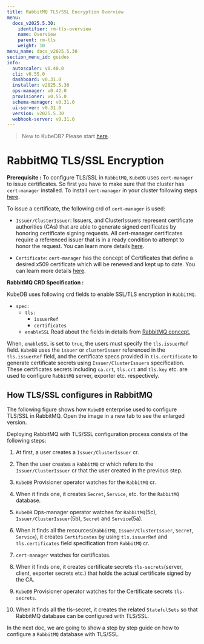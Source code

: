 ```yaml
---
title: RabbitMQ TLS/SSL Encryption Overview
menu:
  docs_v2025.5.30:
    identifier: rm-tls-overview
    name: Overview
    parent: rm-tls
    weight: 10
menu_name: docs_v2025.5.30
section_menu_id: guides
info:
  autoscaler: v0.40.0
  cli: v0.55.0
  dashboard: v0.31.0
  installer: v2025.5.30
  ops-manager: v0.42.0
  provisioner: v0.55.0
  schema-manager: v0.31.0
  ui-server: v0.31.0
  version: v2025.5.30
  webhook-server: v0.31.0
---
```


> New to KubeDB? Please start [here](/docs/v2025.5.30/README).

# RabbitMQ TLS/SSL Encryption

**Prerequisite :** To configure TLS/SSL in `RabbitMQ`, `KubeDB` uses `cert-manager` to issue certificates. So first you have to make sure that the cluster has `cert-manager` installed. To install `cert-manager` in your cluster following steps [here](https://cert-manager.io/docs/installation/kubernetes/).

To issue a certificate, the following crd of `cert-manager` is used:

- `Issuer/ClusterIssuer`: Issuers, and ClusterIssuers represent certificate authorities (CAs) that are able to generate signed certificates by honoring certificate signing requests. All cert-manager certificates require a referenced issuer that is in a ready condition to attempt to honor the request. You can learn more details [here](https://cert-manager.io/docs/concepts/issuer/).

- `Certificate`: `cert-manager` has the concept of Certificates that define a desired x509 certificate which will be renewed and kept up to date. You can learn more details [here](https://cert-manager.io/docs/concepts/certificate/).

**RabbitMQ CRD Specification :**

KubeDB uses following crd fields to enable SSL/TLS encryption in `RabbitMQ`.

- `spec:`
  - `tls:`
    - `issuerRef`
    - `certificates`
  - `enableSSL`
Read about the fields in details from [RabbitMQ concept](/docs/v2025.5.30/guides/rabbitmq/concepts/rabbitmq),

When, `enableSSL` is set to `true`, the users must specify the `tls.issuerRef` field. `KubeDB` uses the `issuer` or `clusterIssuer` referenced in the `tls.issuerRef` field, and the certificate specs provided in `tls.certificate` to generate certificate secrets using `Issuer/ClusterIssuers` specification. These certificates secrets including `ca.crt`, `tls.crt` and `tls.key` etc. are used to configure `RabbitMQ` server, exporter etc. respectively.

## How TLS/SSL configures in RabbitMQ

The following figure shows how `KubeDB` enterprise used to configure TLS/SSL in RabbitMQ. Open the image in a new tab to see the enlarged version.

Deploying RabbitMQ with TLS/SSL configuration process consists of the following steps:

1. At first, a user creates a `Issuer/ClusterIssuer` cr.

2. Then the user creates a `RabbitMQ` cr which refers to the `Issuer/ClusterIssuer` cr that the user created in the previous step.

3. `KubeDB` Provisioner  operator watches for the `RabbitMQ` cr.

4. When it finds one, it creates `Secret`, `Service`, etc. for the `RabbitMQ` database.

5. `KubeDB` Ops-manager operator watches for `RabbitMQ`(5c), `Issuer/ClusterIssuer`(5b), `Secret` and `Service`(5a).

6. When it finds all the resources(`RabbitMQ`, `Issuer/ClusterIssuer`, `Secret`, `Service`), it creates `Certificates` by using `tls.issuerRef` and `tls.certificates` field specification from `RabbitMQ` cr.

7. `cert-manager` watches for certificates.

8. When it finds one, it creates certificate secrets `tls-secrets`(server, client, exporter secrets etc.) that holds the actual certificate signed by the CA.

9. `KubeDB` Provisioner  operator watches for the Certificate secrets `tls-secrets`.

10. When it finds all the tls-secret, it creates the related `StatefulSets` so that RabbitMQ database can be configured with TLS/SSL.

In the next doc, we are going to show a step by step guide on how to configure a `RabbitMQ` database with TLS/SSL.